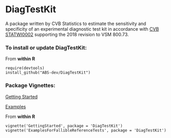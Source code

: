 # DiagTestKit


A package written by CVB Statistics to estimate the sensitivity and specificity of an experimental diagnostic
test kit in accordance with [CVB STATWI0002](https://www.aphis.usda.gov/aphis/ourfocus/animalhealth/veterinary-biologics/biologics-regulations-and-guidance/ct_vb_statwi) supporting the 2018 revision to VSM 800.73.


### To install or update DiagTestKit:

From **within R**

```
require(devtools)
install_github("ABS-dev/DiagTestKit")
```


### Package Vignettes:

[Getting Started](https://github.com/ABS-dev/DiagTestKit/blob/master/inst/doc/GettingStarted.pdf)

[Examples](https://github.com/ABS-dev/DiagTestKit/blob/master/inst/doc/ExamplesForFallibleReferenceTests.pdf)

From **within R**

```
vignette('GettingStarted', package = 'DiagTestKit')
vignette('ExamplesForFallibleReferenceTests', package = 'DiagTestKit')

```
